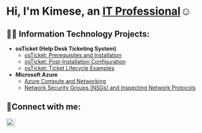 <h1>Hi, I'm Kimese, an <a href="https://www.linkedin.com/in/kimese-christian-869a83202/">IT Professional</a>☺</h1>

<h2>👨‍💻 Information Technology Projects:</h2>

- <b>osTicket (Help Desk Ticketing System)</b>
  - [osTicket: Prerequisites and Installation](https://github.com/kimchri1984osticket-prereqs)
  - [osTicket: Post-Installation Configuration](https://github.com/kimchri1984/post-install-config)
  - [osTicket: Ticket Lifecycle Examples](https://github.com/kimchri1984/ticket-lifecycle)
- <b>Microsoft Azure</b>
  - [Azure Compute and Networking](https://github.com/kimchri1984/configure-ad)
  - [Network Security Groups (NSGs) and Inspecting Network Protocols](https://github.com/kimchri1984/azure-network-protocols)

<h2>🤳Connect with me:</h2>

[<img align="left" alt="Josh | LinkedIn" width="22px" src="https://cdn.jsdelivr.net/npm/simple-icons@v3/icons/linkedin.svg" />][linkedin]


[linkedin]: https://www.linkedin.com/in/kimese-christian-869a83202/
